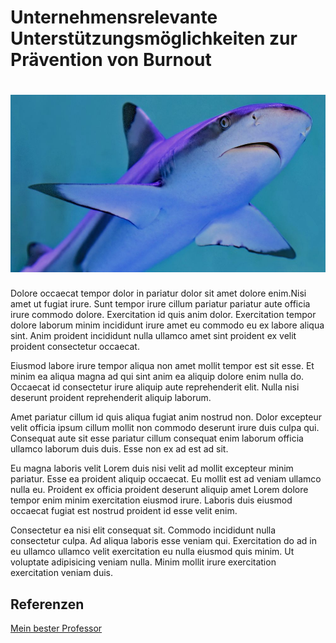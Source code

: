 # Unternehmensrelevante Unterstützungsmöglichkeiten zur Prävention von Burnout


# ![Hai](01.jpg)


Dolore occaecat tempor dolor in pariatur dolor sit amet dolore enim.Nisi amet ut fugiat irure. Sunt tempor irure cillum pariatur pariatur aute officia irure commodo dolore. Exercitation id quis anim dolor. Exercitation tempor dolore laborum minim incididunt irure amet eu commodo eu ex labore aliqua sint. Anim proident incididunt nulla ullamco amet sint proident ex velit proident consectetur occaecat.

Eiusmod labore irure tempor aliqua non amet mollit tempor est sit esse. Et minim ea aliqua magna ad qui sint anim ea aliquip dolore enim nulla do. Occaecat id consectetur irure aliquip aute reprehenderit elit. Nulla nisi deserunt proident reprehenderit aliquip laborum.

Amet pariatur cillum id quis aliqua fugiat anim nostrud non. Dolor excepteur velit officia ipsum cillum mollit non commodo deserunt irure duis culpa qui. Consequat aute sit esse pariatur cillum consequat enim laborum officia ullamco laborum duis duis. Esse non ex ad est ad sit.

Eu magna laboris velit Lorem duis nisi velit ad mollit excepteur minim pariatur. Esse ea proident aliquip occaecat. Eu mollit est ad veniam ullamco nulla eu. Proident ex officia proident deserunt aliquip amet Lorem dolore tempor enim minim exercitation eiusmod irure. Laboris duis eiusmod occaecat fugiat est nostrud proident id esse velit enim.

Consectetur ea nisi elit consequat sit. Commodo incididunt nulla consectetur culpa. Ad aliqua laboris esse veniam qui. Exercitation do ad in eu ullamco ullamco velit exercitation eu nulla eiusmod quis minim. Ut voluptate adipisicing veniam nulla. Minim mollit irure exercitation exercitation veniam duis.


## Referenzen 
[Mein bester Professor](https://ulrich-anders.eu)

